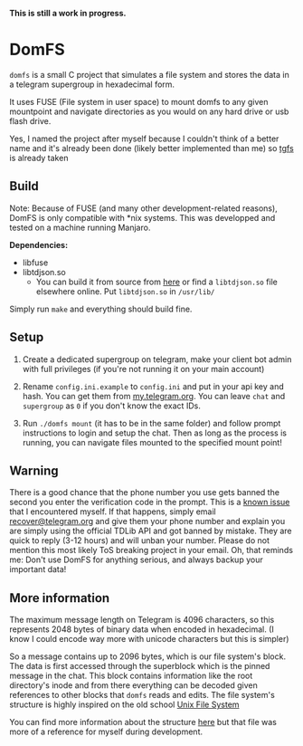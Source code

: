 **This is still a work in progress.**

# DomFS

`domfs` is a small C project that simulates a file system and stores the data in a telegram supergroup in hexadecimal form.

It uses FUSE (File system in user space) to mount domfs to any given mountpoint and navigate directories as you would on any hard drive or usb flash drive.

Yes, I named the project after myself because I couldn't think of a better name and it's already been done (likely better implemented than me) so [tgfs](https://github.com/Firemoon777/tgfs) is already taken

## Build

Note: Because of FUSE (and many other development-related reasons), DomFS is only compatible with *nix systems. This was developped and tested on a machine running Manjaro.

**Dependencies:**

* libfuse
* libtdjson\.so
   * You can build it from source from [here](https://github.com/tdlib/td/) or find a `libtdjson.so` file elsewhere online. Put `libtdjson.so` in `/usr/lib/`

Simply run `make` and everything should build fine.

## Setup

1. Create a dedicated supergroup on telegram, make your client bot admin with full privileges (if you're not running it on your main account)

2. Rename `config.ini.example` to `config.ini` and put in your api key and hash. You can get them from [my.telegram.org](https://my.telegram.org). You can leave `chat` and `supergroup` as `0` if you don't know the exact IDs.

3. Run `./domfs mount` (it has to be in the same folder) and follow prompt instructions to login and setup the chat. Then as long as the process is running, you can navigate files mounted to the specified mount point!

## Warning

There is a good chance that the phone number you use gets banned the second you enter the verification code in the prompt. This is a [known issue](https://github.com/tdlib/td/issues/312) that I encountered myself. If that happens, simply email recover@telegram.org and give them your phone number and explain you are simply using the official TDLib API and got banned by mistake. They are quick to reply (3-12 hours) and will unban your number. Please do not mention this most likely ToS breaking project in your email. Oh, that reminds me: Don't use DomFS for anything serious, and always backup your important data!

## More information

The maximum message length on Telegram is 4096 characters, so this represents 2048 bytes of binary data when encoded in hexadecimal. (I know I could encode way more with unicode characters but this is simpler)

So a message contains up to 2096 bytes, which is our file system's block. The data is first accessed through the superblock which is the pinned message in the chat. This block contains information like the root directory's inode and from there everything can be decoded given references to other blocks that `domfs` reads and edits. The file system's structure is highly inspired on the old school [Unix File System](https://en.wikipedia.org/wiki/Unix_File_System)

You can find more information about the structure [here](structure.md) but that file was more of a reference for myself during development.